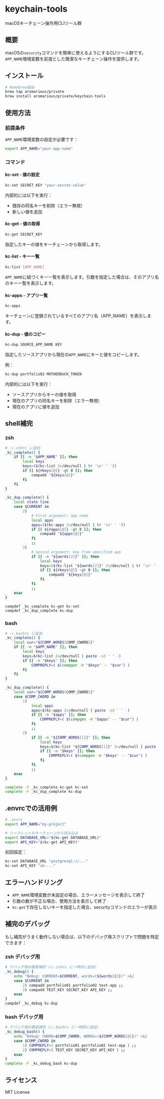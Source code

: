 # keychain-tools

macOSキーチェーン操作用CLIツール群

## 概要

macOSの`security`コマンドを簡単に使えるようにするCLIツール群です。
`APP_NAME`環境変数を前提とした簡潔なキーチェーン操作を提供します。

## インストール

```bash
# Homebrew経由
brew tap aromarious/private
brew install aromarious/private/keychain-tools
```

## 使用方法

### 前提条件

`APP_NAME`環境変数の設定が必要です：

```bash
export APP_NAME="your-app-name"
```

### コマンド

#### kc-set - 値の設定

```bash
kc-set SECRET_KEY "your-secret-value"
```

内部的には以下を実行：
- 既存の同名キーを削除（エラー無視）
- 新しい値を追加

#### kc-get - 値の取得

```bash
kc-get SECRET_KEY
```

指定したキーの値をキーチェーンから取得します。

#### kc-list - キー一覧

```bash
kc-list [APP_NAME]
```

`APP_NAME`に紐づくキー一覧を表示します。引数を指定した場合は、そのアプリ名のキー一覧を表示します。

#### kc-apps - アプリ一覧

```bash
kc-apps
```

キーチェーンに登録されているすべてのアプリ名（APP_NAME）を表示します。

#### kc-dup - 値のコピー

```bash
kc-dup SOURCE_APP_NAME KEY
```

指定したソースアプリから現在の`APP_NAME`にキーと値をコピーします。

例：
```bash
kc-dup portfolio02 MOTHERDUCK_TOKEN
```

内部的には以下を実行：
- ソースアプリからキーの値を取得
- 現在のアプリの同名キーを削除（エラー無視）
- 現在のアプリに値を追加

## shell補完

### zsh

```bash
# ~/.zshrc に追加
_kc_complete() { 
    if [[ -n "$APP_NAME" ]]; then
        local keys
        keys=($(kc-list 2>/dev/null | tr '\n' ' '))
        if [[ ${#keys[@]} -gt 0 ]]; then
            compadd "${keys[@]}"
        fi
    fi
}

_kc_dup_complete() {
    local state line
    case $CURRENT in
        2)
            # First argument: app name
            local apps
            apps=($(kc-apps 2>/dev/null | tr '\n' ' '))
            if [[ ${#apps[@]} -gt 0 ]]; then
                compadd "${apps[@]}"
            fi
            ;;
        3)
            # Second argument: key from specified app
            if [[ -n "${words[2]}" ]]; then
                local keys
                keys=($(kc-list "${words[2]}" 2>/dev/null | tr '\n' ' '))
                if [[ ${#keys[@]} -gt 0 ]]; then
                    compadd "${keys[@]}"
                fi
            fi
            ;;
    esac
}

compdef _kc_complete kc-get kc-set
compdef _kc_dup_complete kc-dup
```

### bash

```bash
# ~/.bashrc に追加
_kc_complete() {
    local cur="${COMP_WORDS[COMP_CWORD]}"
    if [[ -n "$APP_NAME" ]]; then
        local keys
        keys=$(kc-list 2>/dev/null | paste -sd ' ' -)
        if [[ -n "$keys" ]]; then
            COMPREPLY=( $(compgen -W "$keys" -- "$cur") )
        fi
    fi
}

_kc_dup_complete() {
    local cur="${COMP_WORDS[COMP_CWORD]}"
    case $COMP_CWORD in
        1)
            local apps
            apps=$(kc-apps 2>/dev/null | paste -sd ' ' -)
            if [[ -n "$apps" ]]; then
                COMPREPLY=( $(compgen -W "$apps" -- "$cur") )
            fi
            ;;
        2)
            if [[ -n "${COMP_WORDS[1]}" ]]; then
                local keys
                keys=$(kc-list "${COMP_WORDS[1]}" 2>/dev/null | paste -sd ' ' -)
                if [[ -n "$keys" ]]; then
                    COMPREPLY=( $(compgen -W "$keys" -- "$cur") )
                fi
            fi
            ;;
    esac
}

complete -F _kc_complete kc-get kc-set
complete -F _kc_dup_complete kc-dup
```

## .envrcでの活用例

```bash
# .envrc
export APP_NAME="my-project"

# シークレットをキーチェーンから読み込み
export DATABASE_URL="$(kc-get DATABASE_URL)"
export API_KEY="$(kc-get API_KEY)"
```

初回設定：

```bash
kc-set DATABASE_URL "postgresql://..."
kc-set API_KEY "sk-..."
```

## エラーハンドリング

- `APP_NAME`環境変数が未設定の場合、エラーメッセージを表示して終了
- 引数の数が不正な場合、使用方法を表示して終了
- `kc-get`で存在しないキーを指定した場合、securityコマンドのエラーが表示

## 補完のデバッグ

もし補完がうまく動作しない場合は、以下のデバッグ用スクリプトで問題を特定できます：

### zsh デバッグ用

```bash
# デバッグ用の簡易補完（~/.zshrc に一時的に追加）
_kc_debug() {
    echo "Debug: CURRENT=$CURRENT, words=(${words[@]})" >&2
    case $CURRENT in
        2) compadd portfolio01 portfolio02 test-app ;;
        3) compadd TEST_KEY SECRET_KEY API_KEY ;;
    esac
}
compdef _kc_debug kc-dup
```

### bash デバッグ用

```bash
# デバッグ用の簡易補完（~/.bashrc に一時的に追加）
_kc_debug_bash() {
    echo "Debug: CWORD=$COMP_CWORD, WORDS=(${COMP_WORDS[@]})" >&2
    case $COMP_CWORD in
        1) COMPREPLY=( portfolio01 portfolio02 test-app ) ;;
        2) COMPREPLY=( TEST_KEY SECRET_KEY API_KEY ) ;;
    esac
}
complete -F _kc_debug_bash kc-dup
```

## ライセンス

MIT License
